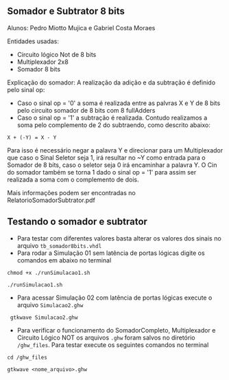 ## Somador e Subtrator 8 bits

Alunos: Pedro Miotto Mujica e Gabriel Costa Moraes

Entidades usadas:
- Circuito lógico Not de 8 bits
- Multiplexador 2x8
- Somador 8 bits

Explicação do somador: A realização da adição e da subtração é definido pelo sinal op:
- Caso o sinal op = '0' a soma é realizada entre as palvras X e Y de 8 bits pelo circuito somador de 8 bits com 8 fullAdders
- Caso o sinal op = '1' a subtração é realizada. Contudo realizamos a soma pelo complemento de 2 do subtraendo, como descrito abaixo: 
```
X + (-Y) = X - Y
```
Para isso é necessário negar a palavra Y e direcionar para um Multiplexador que caso o Sinal Seletor seja 1, irá resultar  no ~Y como entrada para o Somador de 8 bits, caso o seletor seja 0 irá encaminhar a palavra Y.
O Cin do somador também se torna 1 dado o sinal op = '1' para assim ser realizada a soma com o complemento de dois.

Mais informações podem ser encontradas no RelatorioSomadorSubtrator.pdf
## Testando o somador e subtrator
 - Para testar com diferentes valores basta alterar os valores dos sinais no arquivo `tb_somador8bits.vhdl`
 - Para rodar a Simulação 01 sem latência de portas lógicas digite os comandos em abaixo no terminal
 ```
chmod +x ./runSimulacao1.sh
 ```
  ```
./runSimulacao1.sh
 ```
 - Para acessar Simulação 02 com latência de portas lógicas execute o arquivo `Simulacao2.ghw`
 ```
  gtkwave Simulacao2.ghw

  ```
 - Para verificar o funcionamento do SomadorCompleto, Multiplexador e Circuito Lógico NOT os arquivos `.ghw` foram salvos no diretório  `/ghw_files`. Para testar execute os seguintes comandos no terminal
  ```
  cd /ghw_files
  ``` 
  ```
  gtkwave <nome_arquivo>.ghw

  ```
